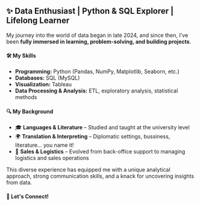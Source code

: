 ## ✨ Data Enthusiast | Python & SQL Explorer | Lifelong Learner

My journey into the world of data began in late 2024, and since then, I've been **fully immersed in learning, problem-solving, and building projects**.

#### 🛠️ My Skills
- **Programming:** Python (Pandas, NumPy, Matplotlib, Seaborn, etc.)
- **Databases:** SQL (MySQL)
- **Visualization:** Tableau
- **Data Processing & Analysis:** ETL, exploratory analysis, statistical methods

#### 🔍 My Background
- 🎓 **Languages & Literature** – Studied and taught at the university level
- 🌍 **Translation & Interpreting** – Diplomatic settings, bussiness, literature... you name it!
- 🏢 **Sales & Logistics** – Evolved from back-office support to managing logistics and sales operations

This diverse experience has equipped me with a unique analytical approach, strong communication skills, and a knack for uncovering insights from data.

#### 🚀 Let's Connect!
